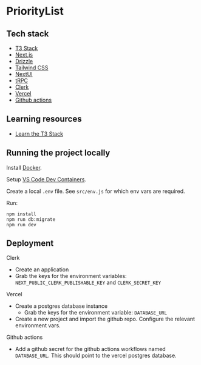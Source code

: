 # PriorityList

## Tech stack

- [T3 Stack](https://create.t3.gg/)
- [Next.js](https://nextjs.org)
- [Drizzle](https://orm.drizzle.team)
- [Tailwind CSS](https://tailwindcss.com)
- [NextUI](https://nextui.org/)
- [tRPC](https://trpc.io)
- [Clerk](https://clerk.com/)
- [Vercel](https://vercel.com/)
- [Github actions](https://docs.github.com/en/actions)

## Learning resources

- [Learn the T3 Stack](https://create.t3.gg/en/faq#what-learning-resources-are-currently-available)

## Running the project locally 

Install [Docker](https://docs.docker.com/get-docker/).

Setup [VS Code Dev Containers](https://code.visualstudio.com/docs/devcontainers/containers).

Create a local `.env` file. See `src/env.js` for which env vars are required.

Run:
```
npm install
npm run db:migrate
npm run dev
```

## Deployment

Clerk
- Create an application
- Grab the keys for the environment variables: `NEXT_PUBLIC_CLERK_PUBLISHABLE_KEY` and `CLERK_SECRET_KEY`

Vercel
- Create a postgres database instance
    - Grab the keys for the environment variable: `DATABASE_URL`
- Create a new project and import the github repo. Configure the relevant environment vars.

Github actions
- Add a github secret for the github actions workflows named `DATABASE_URL`. This should point to the vercel postgres database.
